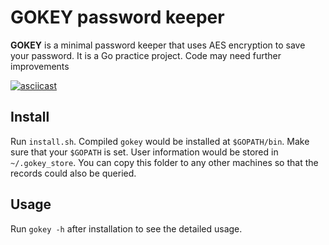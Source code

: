 # GOKEY password keeper

__GOKEY__ is a minimal password keeper that uses AES encryption to save your password.
It is a Go practice project. Code may need further improvements

[![asciicast](https://asciinema.org/a/jJn3iYozWRoMwJ7YTT3TLOZms.png)](https://asciinema.org/a/jJn3iYozWRoMwJ7YTT3TLOZms)

## Install
Run `install.sh`. Compiled `gokey` would be installed at `$GOPATH/bin`. Make sure that your `$GOPATH` is set.
User information would be stored in `~/.gokey_store`. You can copy this folder to any other machines so that the records could also be queried.

## Usage
Run `gokey -h` after installation to see the detailed usage.